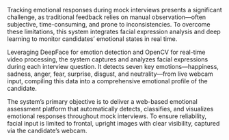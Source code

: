 Tracking emotional responses during mock interviews presents a significant challenge, as traditional feedback relies on manual observation—often subjective, time-consuming, and prone to inconsistencies. To overcome these limitations, this system integrates facial expression analysis and deep learning to monitor candidates’ emotional states in real time.

Leveraging DeepFace for emotion detection and OpenCV for real-time video processing, the system captures and analyzes facial expressions during each interview question. It detects seven key emotions—happiness, sadness, anger, fear, surprise, disgust, and neutrality—from live webcam input, compiling this data into a comprehensive emotional profile of the candidate.

The system’s primary objective is to deliver a web-based emotional assessment platform that automatically detects, classifies, and visualizes emotional responses throughout mock interviews. To ensure reliability, facial input is limited to frontal, upright images with clear visibility, captured via the candidate’s webcam.

